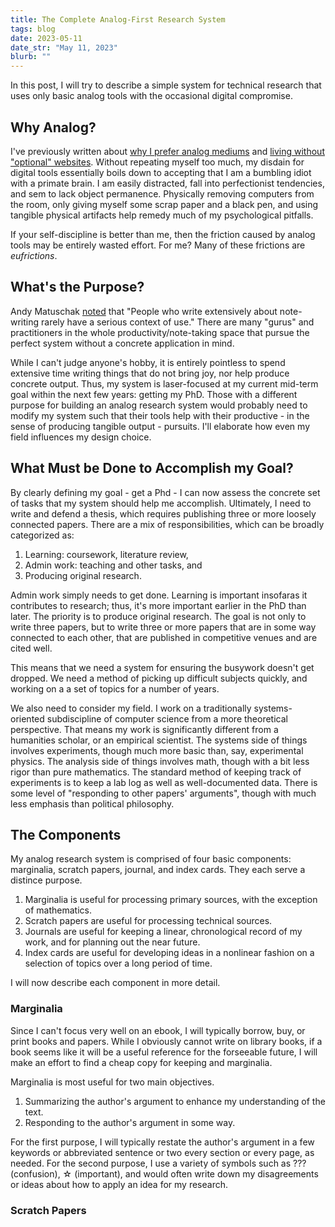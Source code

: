 ```yaml
---
title: The Complete Analog-First Research System
tags: blog
date: 2023-05-11
date_str: "May 11, 2023"
blurb: ""
---
```


In this post, I will try to describe a simple system for technical research that uses only basic analog tools with the occasional digital compromise. 

## Why Analog?

I've previously written about [why I prefer analog mediums](/blog/analog-king) and [living without "optional" websites](/blog/without). Without repeating myself too much, my disdain for digital tools essentially boils down to accepting that I am a bumbling idiot with a primate brain. I am easily distracted, fall into perfectionist tendencies, and sem to lack object permanence. Physically removing computers from the room, only giving myself some scrap paper and a black pen, and using tangible physical artifacts help remedy much of my psychological pitfalls. 

If your self-discipline is better than me, then the friction caused by analog tools may be entirely wasted effort. For me? Many of these frictions are *eufrictions*. 

## What's the Purpose?

Andy Matuschak [noted](https://notes.andymatuschak.org/zUMFE66dxeweppDvgbNAb5hukXzXQu8ErVNv) that "People who write extensively about note-writing rarely have a serious context of use." There are many "gurus" and practitioners in the whole productivity/note-taking space that pursue the perfect system without a concrete application in mind. 

While I can't judge anyone's hobby, it is entirely pointless to spend extensive time writing things that do not bring joy, nor help produce concrete output. Thus, my system is laser-focused at my current mid-term goal within the next few years: getting my PhD. Those with a different purpose for building an analog research system would probably need to modify my system such that their tools help with their productive - in the sense of producing tangible output - pursuits. I'll elaborate how even my field influences my design choice. 

## What Must be Done to Accomplish my Goal?

By clearly defining my goal - get a Phd - I can now assess the concrete set of tasks that my system should help me accomplish. Ultimately, I need to write and defend a thesis, which requires publishing three or more loosely connected papers. There are a mix of responsibilities, which can be broadly categorized as:

1. Learning: coursework, literature review,
2. Admin work: teaching and other tasks, and
3. Producing original research. 

Admin work simply needs to get done. Learning is important insofaras it contributes to research; thus, it's more important earlier in the PhD than later. The priority is to produce original research. The goal is not only to write three papers, but to write three or more papers that are in some way connected to each other, that are published in competitive venues and are cited well. 

This means that we need a system for ensuring the busywork doesn't get dropped. We need a method of picking up difficult subjects quickly, and working on a a set of topics for a number of years. 

We also need to consider my field. I work on a traditionally systems-oriented subdiscipline of computer science from a more theoretical perspective. That means my work is significantly different from a humanities scholar, or an empirical scientist. The systems side of things involves experiments, though much more basic than, say, experimental physics. The analysis side of things involves math, though with a bit less rigor than pure mathematics. The standard method of keeping track of experiments is to keep a lab log as well as well-documented data. There is some level of "responding to other papers' arguments", though with much less emphasis than political philosophy. 

## The Components

My analog research system is comprised of four basic components: marginalia, scratch papers, journal, and index cards. They each serve a distince purpose. 

1. Marginalia is useful for processing primary sources, with the exception of mathematics. 
2. Scratch papers are useful for processing technical sources. 
3. Journals are useful for keeping a linear, chronological record of my work, and for planning out the near future. 
4. Index cards are useful for developing ideas in a nonlinear fashion on a selection of topics over a long period of time. 

I will now describe each component in more detail. 

### Marginalia

Since I can't focus very well on an ebook, I will typically borrow, buy, or print books and papers. While I obviously cannot write on library books, if a book seems like it will be a useful reference for the forseeable future, I will make an effort to find a cheap copy for keeping and marginalia. 

Marginalia is most useful for two main objectives. 

1. Summarizing the author's argument to enhance my understanding of the text. 
2. Responding to the author's argument in some way. 

For the first purpose, I will typically restate the author's argument in a few keywords or abbreviated sentence or two every section or every page, as needed. For the second purpose, I use a variety of symbols such as ??? (confusion), ☆ (important), and would often write down my disagreements or ideas about how to apply an idea for my research. 

### Scratch Papers


